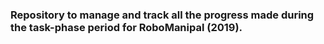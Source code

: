 ### Repository to manage and track all the progress made during the task-phase period for RoboManipal (2019).

 
